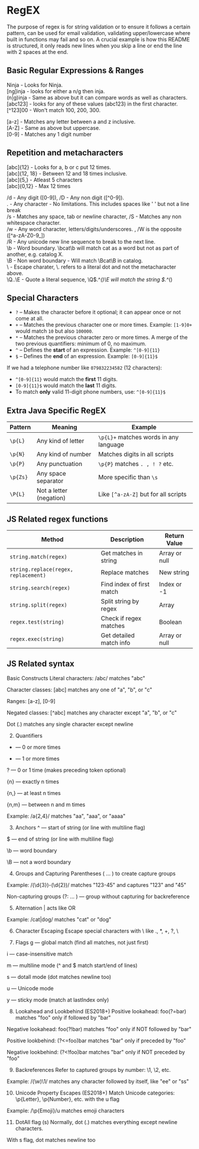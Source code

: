 # RegEX 
The purpose of regex is for string validation or to ensure it follows a certain pattern, can be used for email validation, validating upper/lowercase where built in functions may fail and so on. A crucial example is how this README is structured, it only reads new lines when you skip a line or end the line with 2 spaces at the end. 

## Basic Regular Expressions & Ranges  
Ninja - Looks for Ninja.   
[ng]inja - looks for either a n/g then inja.   
(n|g)inja - Same as above but it can compare words as well as characters.  
[abc123] - looks for any of these values (abc123) in the first character.   
[^123]00 - Won't match 100, 200, 300.   

[a-z] - Matches any letter between a and z inclusive.   
[A-Z] - Same as above but uppercase.   
[0-9] - Matches any 1 digit number  

## Repetition and metacharacters
[abc]{12} - Looks for a, b or c put 12 times.   
[abc]{12, 18} - Between 12 and 18 times inclusive.   
[abc]{5,} - Atleast 5 characters  
[abc]{0,12} - Max 12 times  

/d - Any digit ([0-9]), /D - Any non digit ([^0-9]).   
. - Any character - No limitations. This includes spaces like '     ' but not a line break  
/s - Matches any space, tab or newline character, /S - Matches any non whitespace character.   
/w - Any word character, letters/digits/underscores. , /W is the opposite ([^a-zA-Z0-9_])  
/R - Any unicode new line sequence to break to the next line.   
\b - Word boundary. \bcat\b will match cat as a word but not as part of another, e.g. catalog X.   
\B - Non word boundary - Will match \Bcat\B in catalog.  
\\ - Escape charater, \\. refers to a literal dot and not the metacharacter above.   
\Q..\E - Quote a literal sequence, \Q$.^*()\E will match the string $.^*()  

## Special Characters
- `?` – Makes the character before it optional; it can appear once or not come at all.
- `+` – Matches the previous character one or more times. Example: `[1-9]0+` would match `10` but also `100000`.
- `*` – Matches the previous character zero or more times. A merge of the two previous quantifiers: minimum of 0, no maximum.
- `^` – Defines the **start** of an expression. Example: `^[0-9]{11}`
- `$` – Defines the **end** of an expression. Example: `[0-9]{11}$`

If we had a telephone number like `079832234582` (12 characters):

- `^[0-9]{11}` would match the **first** 11 digits.
- `[0-9]{11}$` would match the **last** 11 digits.
- To match **only** valid 11-digit phone numbers, use: `^[0-9]{11}$`


## Extra Java Specific RegEX

| Pattern  | Meaning                 | Example                                |  
| -------- | ----------------------- | -------------------------------------- |  
| `\p{L}`  | Any kind of letter      | `\p{L}+` matches words in any language |  
| `\p{N}`  | Any kind of number      | Matches digits in all scripts          |  
| `\p{P}`  | Any punctuation         | `\p{P}` matches `. , ! ?` etc.         |  
| `\p{Zs}` | Any space separator     | More specific than `\s`                |  
| `\P{L}`  | Not a letter (negation) | Like `[^a-zA-Z]` but for all scripts   |  

## JS Related regex functions

| Method                               | Description               | Return Value  |
| ------------------------------------ | ------------------------- | ------------- |
| `string.match(regex)`                | Get matches in string     | Array or null |
| `string.replace(regex, replacement)` | Replace matches           | New string    |
| `string.search(regex)`               | Find index of first match | Index or -1   |
| `string.split(regex)`                | Split string by regex     | Array         |
| `regex.test(string)`                 | Check if regex matches    | Boolean       |
| `regex.exec(string)`                 | Get detailed match info   | Array or null |

## JS Related syntax
 Basic Constructs
Literal characters: /abc/ matches "abc"

Character classes: [abc] matches any one of "a", "b", or "c"

Ranges: [a-z], [0-9]

Negated classes: [^abc] matches any character except "a", "b", or "c"

Dot (.) matches any single character except newline

2. Quantifiers
* — 0 or more times

+ — 1 or more times

? — 0 or 1 time (makes preceding token optional)

{n} — exactly n times

{n,} — at least n times

{n,m} — between n and m times

Example: /a{2,4}/ matches "aa", "aaa", or "aaaa"

3. Anchors
^ — start of string (or line with multiline flag)

$ — end of string (or line with multiline flag)

\b — word boundary

\B — not a word boundary

4. Groups and Capturing
Parentheses ( ... ) to create capture groups

Example: /(\d{3})-(\d{2})/ matches "123-45" and captures "123" and "45"

Non-capturing groups (?: ... ) — group without capturing for backreference

5. Alternation
| acts like OR

Example: /cat|dog/ matches "cat" or "dog"

6. Character Escaping
Escape special characters with \ like \., \*, \+, \?, \\

7. Flags
g — global match (find all matches, not just first)

i — case-insensitive match

m — multiline mode (^ and $ match start/end of lines)

s — dotall mode (dot matches newline too)

u — Unicode mode

y — sticky mode (match at lastIndex only)

8. Lookahead and Lookbehind (ES2018+)
Positive lookahead: foo(?=bar) matches "foo" only if followed by "bar"

Negative lookahead: foo(?!bar) matches "foo" only if NOT followed by "bar"

Positive lookbehind: (?<=foo)bar matches "bar" only if preceded by "foo"

Negative lookbehind: (?<!foo)bar matches "bar" only if NOT preceded by "foo"

9. Backreferences
Refer to captured groups by number: \1, \2, etc.

Example: /(\w)\1/ matches any character followed by itself, like "ee" or "ss"

10. Unicode Property Escapes (ES2018+)
Match Unicode categories: \p{Letter}, \p{Number}, etc. with the u flag

Example: /\p{Emoji}/u matches emoji characters

11. DotAll flag (s)
Normally, dot (.) matches everything except newline characters.

With s flag, dot matches newline too